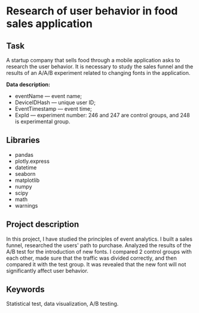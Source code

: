 # Research of user behavior in food sales application

## Task
A startup company that sells food through a mobile application asks to research the user behavior. It is necessary to study the sales funnel and the results of an A/A/B experiment related to changing fonts in the application.

**Data description:**

- eventName — event name;
- DeviceIDHash — unique user ID;
- EventTimestamp — event time;
- ExpId — experiment number: 246 and 247 are control groups, and 248 is experimental group.

## Libraries

- pandas
- plotly.express
- datetime
- seaborn
- matplotlib
- numpy
- scipy
- math
- warnings

## Project description

In this project, I have studied the principles of event analytics. I built a sales funnel, researched the users' path to purchase. Analyzed the results of the A/B test for the introduction of new fonts. I compared 2 control groups with each
other, made sure that the traffic was divided correctly, and then compared it with the test group. It was revealed that the new font will not significantly affect user behavior.

## Keywords

Statistical test, data visualization, A/B testing.
